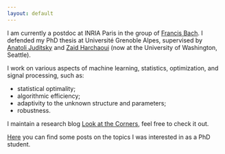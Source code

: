```yaml
---
layout: default
---
```

 
I am currently a postdoc at INRIA Paris in the group of [Francis Bach](https://www.di.ens.fr/~fbach/).
I defended my PhD thesis at Université Grenoble Alpes, supervised by [Anatoli Juditsky](https://ljk.imag.fr/membres/Anatoli.Iouditski/) and [Zaid Harchaoui](http://faculty.washington.edu/zaid/index.html) (now at the University of Washington, Seattle).

I work on various aspects of machine learning, statistics, optimization, and signal processing, such as: 
* statistical optimality;
* algorithmic efficiency;
* adaptivity to the unknown structure and parameters;
* robustness.

I maintain a research blog [Look at the Corners](https://ostrodmit.github.io/blog/), feel free to check it out.

[Here](https://ostrodmit.blog/) you can find some posts on the topics I was interested in as a PhD student.